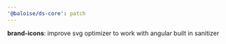 ```yaml
---
'@baloise/ds-core': patch
---
```


**brand-icons**: improve svg optimizer to work with angular built in sanitizer
